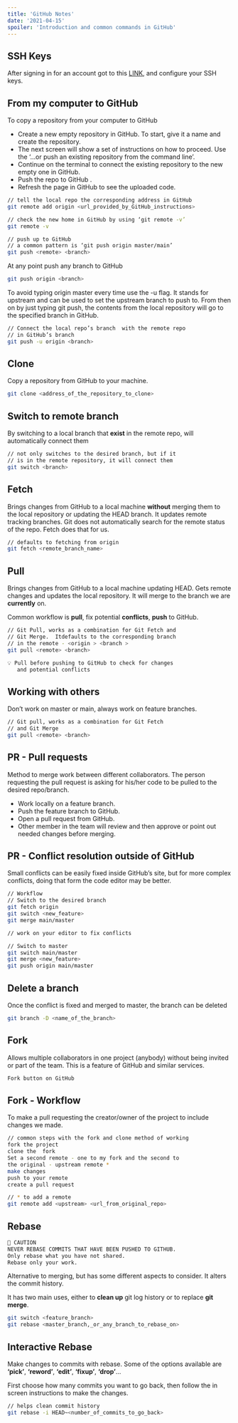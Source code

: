 ```yaml
---
title: 'GitHub Notes'
date: '2021-04-15'
spoiler: 'Introduction and common commands in GitHub'
---
```

## SSH Keys

After signing in for an account got to this [LINK](https://docs.github.com/en/github/authenticating-to-github/connecting-to-github-with-ssh), and configure your SSH keys.

## From my computer to GitHub

To copy a repository from your computer to GitHub

- Create a new empty repository in GitHub.  To start, give it a name and create the repository.
- The next screen will show a set of instructions on how to proceed.  Use the ‘...or push an existing repository from the command line’.
- Continue on the terminal to connect the existing repository to the new empty one in GitHub.
- Push the repo to GitHub .
- Refresh the page in GitHub to see the uploaded code.

```bash
// tell the local repo the corresponding address in GitHub
git remote add origin <url_provided_by_GitHub_instructions>

// check the new home in GitHub by using ‘git remote -v’
git remote -v

// push up to GitHub
// a common pattern is ‘git push origin master/main’
git push <remote> <branch>  
```

At any point push any branch to GitHub

```bash
git push origin <branch>
```

To avoid typing origin master every time use the -u flag. It stands for upstream and can be used to set the upstream branch to push to.  From then on by just typing git push, the contents from the local repository will go to the specified branch in GitHub.

```bash
// Connect the local repo’s branch  with the remote repo 
// in GitHub’s branch
git push -u origin <branch>
```

## Clone

Copy a repository from GitHub to your machine.

```bash
git clone <address_of_the_repository_to_clone>
```

## Switch to remote branch

By switching to a local branch that **exist** in the remote repo, will automatically connect them

```bash
// not only switches to the desired branch, but if it 
// is in the remote repository, it will connect them
git switch <branch>
```

## Fetch

Brings changes from GitHub to a local machine **without** merging them to the local repository or updating the HEAD branch.  It updates remote tracking branches.  Git does not automatically search for the remote status of the repo.  Fetch does that for us.

```bash
// defaults to fetching from origin
git fetch <remote_branch_name> 
```

## Pull

Brings changes from GitHub to a local machine updating HEAD.  Gets remote changes and updates the local repository.  It will merge to the branch we are **currently** on.

Common workflow is **pull**, fix potential **conflicts**, **push** to GitHub.

```bash
// Git Pull, works as a combination for Git Fetch and 
// Git Merge.  Itdefaults to the corresponding branch 
// in the remote - <origin > <branch >
git pull <remote> <branch>
```

```html
💡 Pull before pushing to GitHub to check for changes 
   and potential conflicts
```

## Working with others

Don’t work on master or main, always work on feature branches.  

```bash
// Git pull, works as a combination for Git Fetch 
// and Git Merge
git pull <remote> <branch>
```

## PR - Pull requests

Method to merge work between different collaborators.  The person requesting the pull request is asking for his/her code to be pulled to the desired repo/branch.

- Work locally on a feature branch.
- Push the feature branch to GitHub.
- Open a pull request from GitHub.
- Other member in the team will review and then approve or point out needed changes before merging.

## PR - Conflict resolution outside of GitHub

Small conflicts can be easily fixed inside GitHub’s site, but for more complex conflicts, doing that form the code editor may be better.

```bash
// Workflow 
// Switch to the desired branch
git fetch origin
git switch <new_feature>
git merge main/master

// work on your editor to fix conflicts

// Switch to master
git switch main/master
git merge <new_feature>
git push origin main/master
```

## Delete a branch

Once the conflict is fixed and merged to master, the branch can be deleted 

```bash
git branch -D <name_of_the_branch>
```

## Fork

Allows multiple collaborators in one project (anybody) without being invited or part of the team.
This is a feature of GitHub and similar services.

```bash
Fork button on GitHub
```

## Fork - Workflow

To make a pull requesting the creator/owner of the project to include changes we made.

```bash
// common steps with the fork and clone method of working
fork the project
clone the  fork
Set a second remote - one to my fork and the second to 
the original - upstream remote *
make changes
push to your remote
create a pull request

// * to add a remote 
git remote add <upstream> <url_from_original_repo>
```

## Rebase

```bash
🚨 CAUTION
NEVER REBASE COMMITS THAT HAVE BEEN PUSHED TO GITHUB.  
Only rebase what you have not shared.  
Rebase only your work.
```

Alternative to merging, but has some different aspects to consider.  It alters the commit history.

It has two main uses, either to **clean up** git log history or to replace **git merge**.

```bash
git switch <feature_branch>
git rebase <master_branch,_or_any_branch_to_rebase_on>
```

## Interactive Rebase

Make changes to commits with rebase.  Some of the options available are **‘pick’**, **‘reword’**, **‘edit’**, **‘fixup’**, **‘drop’**...

First choose how many commits you want to go back, then follow the in screen instructions to make the changes.

```bash
// helps clean commit history
git rebase -i HEAD~<number_of_commits_to_go_back>
```
